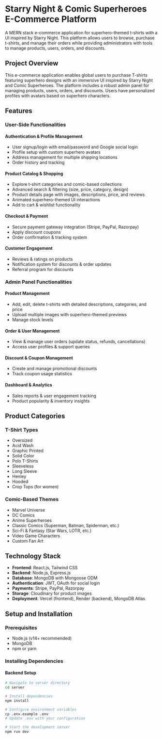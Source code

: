 # Starry Night & Comic Superheroes E-Commerce Platform

A MERN stack e-commerce application for superhero-themed t-shirts with a UI inspired by Starry Night. This platform allows users to browse, purchase t-shirts, and manage their orders while providing administrators with tools to manage products, users, orders, and discounts.

## Project Overview

This e-commerce application enables global users to purchase T-shirts featuring superhero designs with an immersive UI inspired by Starry Night and Comic Superheroes. The platform includes a robust admin panel for managing products, users, orders, and discounts. Users have personalized profiles with avatars based on superhero characters.

## Features

### User-Side Functionalities

#### Authentication & Profile Management
- User signup/login with email/password and Google social login
- Profile setup with custom superhero avatars
- Address management for multiple shipping locations
- Order history and tracking

#### Product Catalog & Shopping
- Explore t-shirt categories and comic-based collections
- Advanced search & filtering (size, price, category, design)
- Product details page with images, descriptions, price, and reviews
- Animated superhero-themed UI interactions
- Add to cart & wishlist functionality

#### Checkout & Payment
- Secure payment gateway integration (Stripe, PayPal, Razorpay)
- Apply discount coupons
- Order confirmation & tracking system

#### Customer Engagement
- Reviews & ratings on products
- Notification system for discounts & order updates
- Referral program for discounts

### Admin Panel Functionalities

#### Product Management
- Add, edit, delete t-shirts with detailed descriptions, categories, and price
- Upload multiple images with superhero-themed previews
- Manage stock levels

#### Order & User Management
- View & manage user orders (update status, refunds, cancellations)
- Access user profiles & support queries

#### Discount & Coupon Management
- Create and manage promotional discounts
- Track coupon usage statistics

#### Dashboard & Analytics
- Sales reports & user engagement tracking
- Product popularity & inventory insights

## Product Categories

### T-Shirt Types
- Oversized
- Acid Wash
- Graphic Printed
- Solid Color
- Polo T-Shirts
- Sleeveless
- Long Sleeve
- Henley
- Hooded
- Crop Tops (for women)

### Comic-Based Themes
- Marvel Universe
- DC Comics
- Anime Superheroes
- Classic Comics (Superman, Batman, Spiderman, etc.)
- Sci-Fi & Fantasy (Star Wars, LOTR, etc.)
- Video Game Characters
- Custom Fan Art

## Technology Stack

- **Frontend**: React.js, Tailwind CSS
- **Backend**: Node.js, Express.js
- **Database**: MongoDB with Mongoose ODM
- **Authentication**: JWT, OAuth for social login
- **Payments**: Stripe, PayPal, Razorpay
- **Storage**: Cloudinary for product images
- **Deployment**: Vercel (frontend), Render (backend), MongoDB Atlas

## Setup and Installation

### Prerequisites
- Node.js (v14+ recommended)
- MongoDB
- npm or yarn

### Installing Dependencies

#### Backend Setup
```bash
# Navigate to server directory
cd server

# Install dependencies
npm install

# Configure environment variables
cp .env.example .env
# Update .env with your configuration

# Start the development server
npm run dev